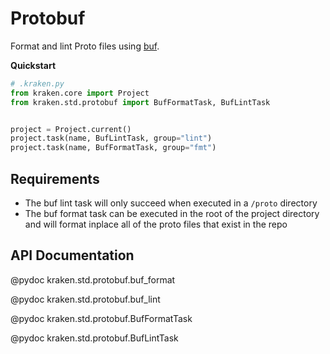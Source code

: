 # Protobuf

  [Buf]: https://buf.build/docs/

Format and lint Proto files using [buf][].

__Quickstart__

```py
# .kraken.py
from kraken.core import Project
from kraken.std.protobuf import BufFormatTask, BufLintTask


project = Project.current()
project.task(name, BufLintTask, group="lint")
project.task(name, BufFormatTask, group="fmt")
```

## Requirements

- The buf lint task will only succeed when executed in a `/proto` directory
- The buf format task can be executed in the root of the project directory and will format inplace all of the proto files that exist in the repo 

## API Documentation

@pydoc kraken.std.protobuf.buf_format

@pydoc kraken.std.protobuf.buf_lint

@pydoc kraken.std.protobuf.BufFormatTask

@pydoc kraken.std.protobuf.BufLintTask

